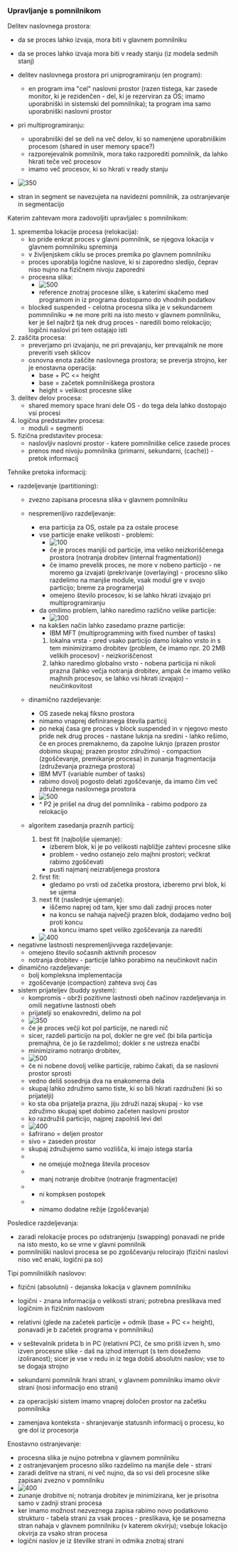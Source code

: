 ### Upravljanje s pomnilnikom

Delitev naslovnega prostora:
- da se proces lahko izvaja, mora biti v glavnem pomnilniku
- da se proces lahko izvaja mora biti v ready stanju (iz modela sedmih stanj)
- delitev naslovnega prostora pri uniprogramiranju (en program):
	- en program ima "cel" naslovni prostor (razen tistega, kar zasede monitor, ki je rezidenčen - del, ki je rezerviran za OS; imamo uporabniški in sistemski del pomnilnika); ta program ima samo uporabniški naslovni prostor
- pri multiprogramiranju:
	- uporabniški del se deli na več delov, ki so namenjene uporabniškim procesom (shared in user memory space?)
	- razporejevalnik pomnilnik, mora tako razporediti pomnilnik, da lahko hkrati teče več procesov
	- imamo več procesov, ki so hkrati v ready stanju

- ![350](../../Images/Pasted%20image%2020240415142556.png)
- stran in segment se navezujeta na navidezni pomnilnik, za ostranjevanje in segmentacijo

Katerim zahtevam mora zadovoljiti upravljalec s pomnilnikom:
1. sprememba lokacije procesa (relokacija):
	- ko pride enkrat proces v glavni pomnilnik, se njegova lokacija v glavnem pomnilniku spreminja
	- v življenjskem ciklu se proces premika po glavnem pomnilniku
	- proces uporablja logične naslove, ki si zaporedno sledijo, čeprav niso nujno na fizičnem nivoju zaporedni
	- procesna slika:
		- ![500](../../Images/Pasted%20image%2020240415143217.png)
		- reference znotraj procesne slike, s katerimi skačemo med programom in iz programa dostopamo do vhodnih podatkov
	- blocked suspended - celotna procesna slika je v sekundarnem pommnilniku => ne more priti na isto mesto v glavnem pomnilniku, ker je šel najbrž tja nek drug proces - naredili bomo relokacijo; logični naslovi pri tem ostajajo isti
2. zaščita procesa:
	- preverjamo pri izvajanju, ne pri prevajanju, ker prevajalnik ne more preveriti vseh sklicov
	- osnovna enota zaščite naslovnega prostora; se preverja strojno, ker je enostavna operacija:
		- base + PC <= height
		- base = začetek pomnilniškega prostora
		- height = velikost procesne slike
3. delitev delov procesa:
	- shared memory space hrani dele OS - do tega dela lahko dostopajo vsi procesi
4. logična predstavitev procesa:
	- moduli = segmenti
5. fizična predstavitev procesa:
	- naslovljiv naslovni prostor - katere pomnilniške celice zasede proces
	- prenos med nivoju pomnilnika (primarni, sekundarni, (cache)) - pretok informacij

Tehnike pretoka informacij:
- razdeljevanje (partitioning):
	- zvezno zapisana procesna slika v glavnem pomnilniku
	- nespremenljivo razdeljevanje:

		- ena particija za OS, ostale pa za ostale procese
		- vse particije enake velikosti - problemi:
			-  ![100](../../Images/Pasted%20image%2020240415144217.png)
			- če je proces manjši od particije, ima veliko neizkoriščenega prostora (notranja drobitev (internal fragmentation))
			- če imamo prevelik proces, ne more v nobeno particijo - ne moremo ga izvajati (prekrivanje (overlaying) - procesno sliko razdelimo na manjše module, vsak modul gre v svojo particijo; breme za programerja)
			- omejeno število procesov, ki se lahko hkrati izvajajo pri multiprogramiranju
		- da omilimo problem, lahko naredimo različno velike particije:
			- ![300](../../Images/Pasted%20image%2020240415144416.png)
		- na kakšen način lahko zasedamo prazne particije:
			- IBM MFT (multiprogramming with fixed number of tasks)
			1. lokalna vrsta - pred vsako particijo damo lokalno vrsto in s tem minimiziramo drobitev (problem, če imamo npr. 20 2MB velikih procesov) - neizkoriščenost
			2. lahko naredimo globalno vrsto - nobena particija ni nikoli prazna (lahko večja notranja drobitev, ampak če imamo veliko majhnih procesov, se lahko vsi hkrati izvajajo) - neučinkovitost
	- dinamično razdeljevanje:
		- OS zasede nekaj fiksno prostora
		- nimamo vnaprej definiranega števila particij
		- po nekaj časa gre proces v block suspended in v njegovo mesto pride nek drug proces - nastane luknja na sredini - lahko rešimo, če en proces premaknemo, da zapolne luknjo (prazen prostor dobimo skupaj; prazen prostor združimo) - compaction (zgoščevanje, premikanje procesa) in zunanja fragmentacija (združevanja praznega prostora)
		- IBM MVT (variable number of tasks)
		- rabimo dovolj pogosto delati zgoščevanje, da imamo čim več združenega naslovnega prostora
		- ![500](../../Images/Pasted%20image%2020240415145340.png)
		- ^ P2 je prišel na drug del pomnilnika - rabimo podporo za relokacijo
	- algoritem zasedanja praznih particij:
		1. best fit (najboljše ujemanje):
			- izberem blok, ki je po velikosti najbližje zahtevi procesne slike
			- problem - vedno ostanejo zelo majhni prostori; večkrat rabimo zgoščevati
			- pusti najmanj neizrabljenega prostora
		1. first fit:
			- gledamo po vrsti od začetka prostora, izberemo prvi blok, ki se ujema
		2. next fit (naslednje ujemanje):
			- iščemo naprej od tam, kjer smo dali zadnji proces noter
			- na koncu se nahaja največji prazen blok, dodajamo vedno bolj proti koncu
			- na koncu imamo spet veliko zgoščevanja za narediti
		- ![400](../../Images/Pasted%20image%2020240415145855.png)
- negativne lastnosti nespremenljivvega razdeljevanje:
	- omejeno število sočasnih aktivnih procesov
	- notranja drobitev - particije lahko porabimo na neučinkovit način
- dinamično razdeljevanje:
	- bolj kompleksna implementacija
	- zgoščevanje (compaction) zahteva svoj čas
- sistem prijateljev (buddy system):
	- kompromis - obrži pozitivne lastnosti obeh načinov razdeljevanja in omili negativne lastnosti obeh
	- prijatelji so enakovredni, delimo na pol
	- ![350](../../Images/Pasted%20image%2020240415152531.png)
	- če je proces večji kot pol particije, ne naredi nič
	- sicer, razdeli particijo na pol, dokler ne gre več (bi bila particija premajhna, če jo še razdelimo); dokler $s$ ne ustreza enačbi
	- minimiziramo notranjo drobitev, 
	- ![500](../../Images/Pasted%20image%2020240415152926.png)
	- če ni nobene dovolj velike particije, rabimo čakati, da se naslovni prostor sprosti
	- vedno deliš sosednja dva na enakomerna dela
	- skupaj lahko združimo samo tiste, ki so bili hkrati razdruženi (ki so prijatelji)
	- ko sta oba prijatelja prazna, jiju združi nazaj skupaj - ko vse združimo skupaj spet dobimo začeten naslovni prostor
	- ko razdružiš particijo, najprej zapolniš levi del
	- ![400](../../Images/Pasted%20image%2020240415153742.png)
	- šafrirano = deljen prostor
	- sivo = zaseden prostor
	- skupaj združujemo samo vozlišča, ki imajo istega starša
	- + ne omejuje možnega števila procesov
	- + manj notranje drobitve (notranje fragmentacije)
	- + ni kompksen postopek
	- + nimamo dodatne režije (zgoščevanja)

Posledice razdeljevanja:
- zaradi relokacije proces po odstranjenju (swapping) ponavadi ne pride na isto mesto, ko se vrne v glavni pomnilnik
- pomnilniški naslovi procesa se po zgoščevanju relocirajo (fizični naslovi niso več enaki, logični pa so)

Tipi pomnilniških naslovov:
- fizični (absolutni) - dejanska lokacija v glavnem pomnilniku
- logični - znana informacija o velikosti strani; potrebna preslikava med logičnim in fizičnim naslovom
- relativni (glede na začetek particije + odmik (base + PC <= height), ponavadi je b začetek programa v pomnilniku)

- v seštevalnik prideta b in PC (relativni PC), če smo prišli izven h, smo izven procesne slike - daš na izhod interrupt (s tem dosežemo izoliranost); sicer je vse v redu in iz tega dobiš absolutni naslov; vse to se dogaja strojno

- sekundarni pomnilnik hrani strani, v glavnem pomnilniku imamo okvir strani (nosi informacijo eno strani)

- za operacijski sistem imamo vnaprej določen prostor na začetku pomnilnika
- zamenjava konteksta - shranjevanje statusnih informacij o procesu, ko gre dol iz procesorja

Enostavno ostranjevanje:
- procesna slika je nujno potrebna v glavnem pomnilniku
- z ostranjevanjem procesno sliko razdelimo na manjše dele - strani
- zaradi delitve na strani, ni več nujno, da so vsi deli procesne slike zapisani zvezno v pomnilniku
- ![400](../../Images/Pasted%20image%2020240415155803.png)
- zunanje drobitve ni; notranja drobitev je minimizirana, ker je prisotna samo v zadnji strani procesa
- ker imamo možnost nezveznega zapisa rabimo novo podatkovno strukturo - tabela strani za vsak proces - preslikava, kje se posamezna stran nahaja v glavnem pomnilniku (v katerem okvirju); vsebuje lokacijo okvirja za vsako stran procesa
- logični naslov je iz številke strani in odmika znotraj strani
